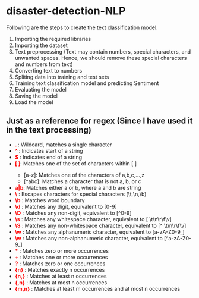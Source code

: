 # disaster-detection-NLP

Following are the steps to create the text classification model:

01. Importing the required libraries
02. Importing the dataset
03. Text preprocessing (Text may contain numbers, special characters, and unwanted spaces. Hence, we should remove these special characters and numbers from text)
04. Converting text to numbers
05. Spliting data into training and test sets
06. Training text classification model and predicting Sentiment
07. Evaluating the model
08. Saving the model
09. Load the model




## Just as a reference for regex (Since I have used it in the text processing)
<ul>
    <li><b style="color:red">. </b>: Wildcard, matches a single character</li>
    <li><b style="color:red">^ </b>: Indicates start of a string</li>
    <li><b style="color:red"><span>$</span> </b>: Indicates end of a string</li>
    <li><b style="color:red">[ ]</b>: Matches one of the set of characters within [ ]</li>
        <ul>
            <li>[a-z]: Matches one of the characters of a,b,c,...,z</li>
            <li>[^abc]: Matches a character that is not a, b, or c</li>
        </ul>
    <li><b style="color:red">a|b</b>: Matches either a or b, where a and b are string</li>
    <li><b style="color:red">\</b> : Escapes characters for special characters (\t,\n,\b) </li>
    <li><b style="color:red">\b</b> : Matches word boundary </li>
    <li><b style="color:red">\d</b> : Matches any digit, equivalent to [0-9]  </li>
    <li><b style="color:red">\D</b> : Matches any non-digit, equivalent to [^0-9]  </li>
    <li><b style="color:red">\s</b> : Matches any whitespace character, equivalent to [ \t\n\r\f\v]  </li>
    <li><b style="color:red">\S</b> : Matches any non-whitespace character, equivalent to [^ \t\n\r\f\v]  </li>
    <li><b style="color:red">\w</b> : Matches any alphanumeric character, equivalent to [a-zA-Z0-9_]  </li>
    <li><b style="color:red">\w</b> : Matches any non-alphanumeric character, equivalent to [^a-zA-Z0-9_]  </li>
    <li><b style="color:red">*</b> : Matches zero or more occurrences</li>
    <li><b style="color:red">+</b> : Matches one or more occurrences</li>
    <li><b style="color:red">?</b> : Matches zero or one occurrences</li>
    <li><b style="color:red">{n}</b> : Matches exactly n occurrences</li>
    <li><b style="color:red">{n,}</b> : Matches at least n occurrences</li>
    <li><b style="color:red">{,n}</b> : Matches at most n occurrences</li>
    <li><b style="color:red">{m,n}</b> : Matches at least m occurrences and at most n occurrences</li>
</ul>

